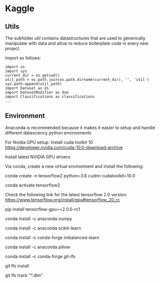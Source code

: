 # Kaggle

## Utils
The subfolder *util* contains datastructures that are used to generically manipulate with data and allow to reduce boilerplate code in every new project.

Import as follows:

    import os
	import sys	
	current_dir = os.getcwd()
	util_path = os.path.join(os.path.dirname(current_dir), '', 'util')
	sys.path.append(util_path)
	import Dataset as ds
	import DatasetModifier as dsm
	import Classifications as classifications
	...


## Environment
Anaconda is recommended because it makes it easier to setup and handle different datasciency python environments

For Nvidia GPU setup:
Install cuda toolkit 10
https://developer.nvidia.com/cuda-10.0-download-archive

Install latest NVIDIA GPU drivers

Via conda, create a new virtual environment and install the following:

conda create -n tensorflow2 python=3.6 cudnn cudatoolkit=10.0

conda activate tensorflow2

Check the following link for the latest tensorflow 2.0 version: https://www.tensorflow.org/install/gpu#tensorflow_20_rc

pip install tensorflow-gpu==2.0.0-rc1

conda install -c anaconda numpy

conda install -c anaconda scikit-learn

conda install -c conda-forge imbalanced-learn

conda install -c anaconda pillow

conda install -c conda-forge git-lfs

git lfs install

git lfs track "*.dlm"
